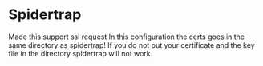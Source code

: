# Spidertrap
Made this support ssl request
In this configuration the certs goes in the same directory as spidertrap!
If you do not put your certificate and the key file in the directory spidertrap will not work.
